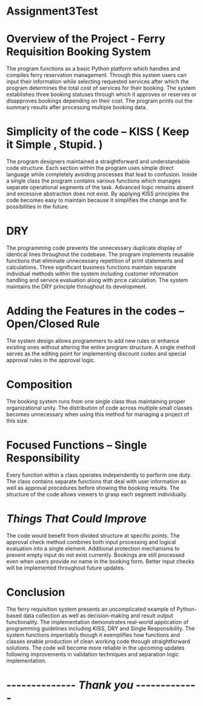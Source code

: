 # Assignment3Test

# **Overview of the Project - Ferry Requisition Booking System**

The program functions as a basic Python platform which handles and compiles ferry reservation management.
Through this system users can input their information while selecting requested services after which the program determines the total cost of services for their booking. 
The system establishes three booking statuses through which it approves or reserves or disapproves bookings depending on their cost.
The program prints out the summary results after processing multiple booking data.

# **Simplicity of the code – KISS ( Keep it Simple , Stupid. )**

The program designers maintained a straightforward and understandable code structure.
Each section within the program uses simple direct language while completely avoiding processes that lead to confusion.
Inside a single class the program contains various functions which manages separate operational segments of the task.
Advanced logic remains absent and excessive abstraction does not exist. 
By applying KISS principles the code becomes easy to maintain because it simplifies the change and fix possibilities in the future.

# **DRY**

The programming code prevents the unnecessary duplicate display of identical lines throughout the codebase. 
The program implements reusable functions that eliminate unnecessary repetition of print statements and calculations.
Three significant business functions maintain separate individual methods within the system including customer information handling and service evaluation along with price calculation.
The system maintains the DRY principle throughout its development.



# **Adding the Features in the codes – Open/Closed Rule** 

The system design allows programmers to add new rules or enhance existing ones without altering the entire program structure.
A single method serves as the editing point for implementing discount codes and special approval rules in the approval logic.


# **Composition**

The booking system runs from one single class thus maintaining proper organizational unity.
The distribution of code across multiple small classes becomes unnecessary when using this method for managing a project of this size.

# **Focused Functions – Single Responsibility**

Every function within a class operates independently to perform one duty.
The class contains separate functions that deal with user information as well as approval procedures before showing the booking results. 
The structure of the code allows viewers to grasp each segment individually.

# *Things That Could Improve*

The code would benefit from divided structure at specific points. 
The approval check method combines both input processing and logical evaluation into a single element.
Additional protection mechanisms to prevent empty input do not exist currently.
Bookings are still processed even when users provide no name in the booking form.
Better input checks will be implemented throughout future updates.

# **Conclusion**

The ferry requisition system presents an uncomplicated example of Python-based data collection as well as decision-making and result output functionality.
The implementation demonstrates real-world application of programming guidelines including KISS, DRY and Single Responsibility. 
The system functions imperitably though it exemplifies how functions and classes enable production of clean working code through straightforward solutions. 
The code will become more reliable in the upcoming updates following improvements in validation techniques and separation logic implementation.

# -------------- *Thank you* -------------







